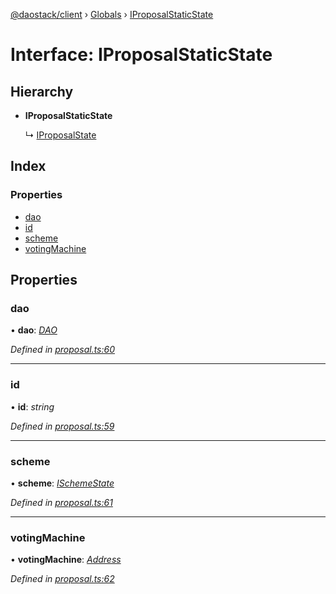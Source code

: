 [@daostack/client](../README.md) › [Globals](../globals.md) › [IProposalStaticState](iproposalstaticstate.md)

# Interface: IProposalStaticState

## Hierarchy

* **IProposalStaticState**

  ↳ [IProposalState](iproposalstate.md)

## Index

### Properties

* [dao](iproposalstaticstate.md#dao)
* [id](iproposalstaticstate.md#id)
* [scheme](iproposalstaticstate.md#scheme)
* [votingMachine](iproposalstaticstate.md#votingmachine)

## Properties

###  dao

• **dao**: *[DAO](../classes/dao.md)*

*Defined in [proposal.ts:60](https://github.com/daostack/client/blob/3edf873/src/proposal.ts#L60)*

___

###  id

• **id**: *string*

*Defined in [proposal.ts:59](https://github.com/daostack/client/blob/3edf873/src/proposal.ts#L59)*

___

###  scheme

• **scheme**: *[ISchemeState](ischemestate.md)*

*Defined in [proposal.ts:61](https://github.com/daostack/client/blob/3edf873/src/proposal.ts#L61)*

___

###  votingMachine

• **votingMachine**: *[Address](../globals.md#address)*

*Defined in [proposal.ts:62](https://github.com/daostack/client/blob/3edf873/src/proposal.ts#L62)*
